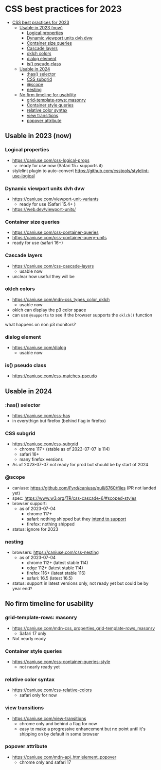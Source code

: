 # CSS best practices for 2023

- [CSS best practices for 2023](#css-best-practices-for-2023)
  - [Usable in 2023 (now)](#usable-in-2023-now)
    - [Logical properties](#logical-properties)
    - [Dynamic viewport units dvh dvw](#dynamic-viewport-units-dvh-dvw)
    - [Container size queries](#container-size-queries)
    - [Cascade layers](#cascade-layers)
    - [oklch colors](#oklch-colors)
    - [dialog element](#dialog-element)
    - [is() pseudo class](#is-pseudo-class)
  - [Usable in 2024](#usable-in-2024)
    - [:has() selector](#has-selector)
    - [CSS subgrid](#css-subgrid)
    - [@scope](#scope)
    - [nesting](#nesting)
  - [No firm timeline for usability](#no-firm-timeline-for-usability)
    - [grid-template-rows: masonry](#grid-template-rows-masonry)
    - [Container style queries](#container-style-queries)
    - [relative color syntax](#relative-color-syntax)
    - [view transitions](#view-transitions)
    - [popover attribute](#popover-attribute)

## Usable in 2023 (now)

### Logical properties

* https://caniuse.com/css-logical-props
    * ready for use now (Safari 15+ supports it)
* stylelint plugin to auto-convert https://github.com/csstools/stylelint-use-logical

### Dynamic viewport units dvh dvw

* https://caniuse.com/viewport-unit-variants
  * ready for use (Safari 15.4+ )
* https://web.dev/viewport-units/

### Container size queries

* https://caniuse.com/css-container-queries
* https://caniuse.com/css-container-query-units
* ready for use (safari 16+)

### Cascade layers

* https://caniuse.com/css-cascade-layers
  * usable now
* unclear how useful they will be

### oklch colors

* https://caniuse.com/mdn-css_types_color_oklch
    * usable now
* oklch can display the p3 color space
* can use `@supports` to see if the browser supports the `oklch()` function

what happens on non p3 monitors?

### dialog element

* https://caniuse.com/dialog
    * usable now

### is() pseudo class

* https://caniuse.com/css-matches-pseudo

## Usable in 2024

### :has() selector

* https://caniuse.com/css-has
* in everythign but firefox (behind flag in firefox)

### CSS subgrid

* https://caniuse.com/css-subgrid
  * chrome 117+ (stable as of 2023-07-07 is 114)
  * safari 16+
  * many firefox versions
* As of 2023-07-07 not ready for prod but should be by start of 2024

### @scope

* caniuse: https://github.com/Fyrd/caniuse/pull/6760/files (PR not landed yet)
* spec: https://www.w3.org/TR/css-cascade-6/#scoped-styles
* browser support:
    * as of 2023-07-04
        * chrome 117+
        * safari: nothing shipped but they [intend to support](https://github.com/WebKit/standards-positions/issues/13)
        * firefox: nothing shipped
* status: ignore for 2023

### nesting

* browsers: https://caniuse.com/css-nesting
    * as of 2023-07-04
        * chrome 112+ (latest stable 114)
        * edge 112+ (latest stable 114)
        * firefox 116+ (latest stable 116)
        * safari: 16.5 (latest 16.5)
* status: support in latest versions only, not ready yet but could be by year end?

## No firm timeline for usability

### grid-template-rows: masonry

* https://caniuse.com/mdn-css_properties_grid-template-rows_masonry
  * Safari 17 only
* Not nearly ready

### Container style queries

* https://caniuse.com/css-container-queries-style
  * not nearly ready yet

### relative color syntax

* https://caniuse.com/css-relative-colors
  * safari only for now

### view transitions

* https://caniuse.com/view-transitions
  * chrome only and behind a flag for now
  * easy to make a progressive enhancement but no point until it's shipping on by default in some browser


### popover attribute

* https://caniuse.com/mdn-api_htmlelement_popover
    * chrome only and safari 17
